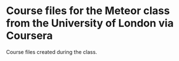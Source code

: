 # Course files for the Meteor class from the University of London via Coursera
Course files created during the class.
